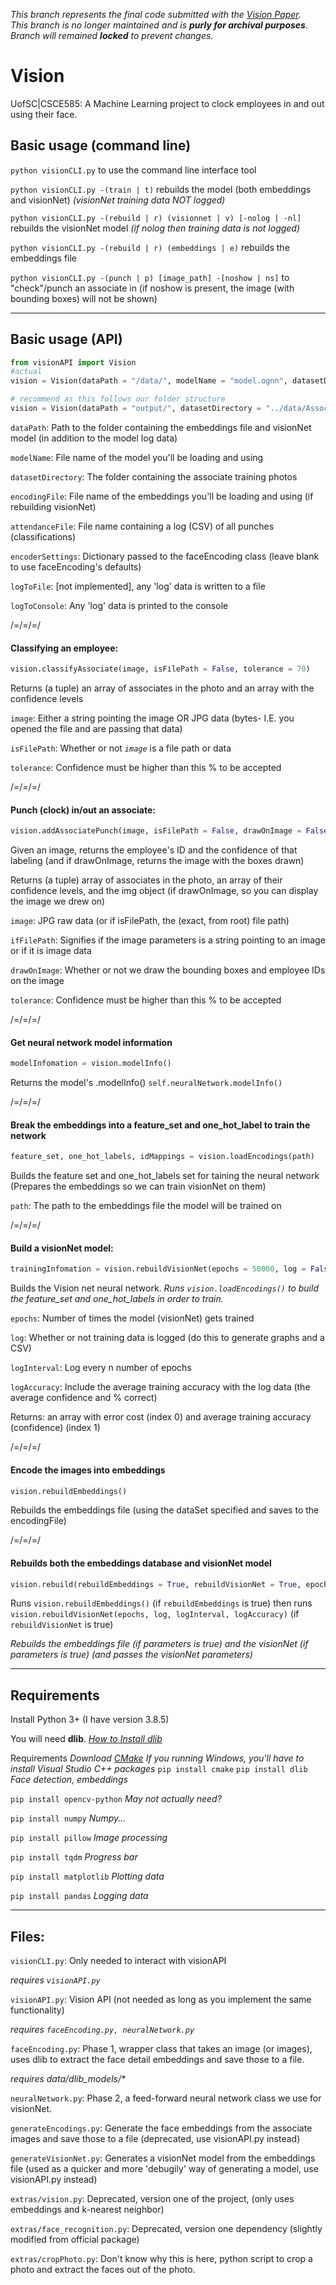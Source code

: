 _This branch represents the final code submitted with the [Vision Paper](https://projects.cnewb.co/CSCE585/VisionPaper.pdf).\
This branch is no longer maintained and is **purly for archival purposes**.\
Branch will remained **locked** to prevent changes._




# Vision
UofSC|CSCE585:
A Machine Learning project to clock employees in and out using their face.



## Basic usage (command line)
`python visionCLI.py` to use the command line interface tool

`python visionCLI.py -(train | t)` rebuilds the model (both embeddings and visionNet) _(visionNet training data NOT logged)_

`python visionCLI.py -(rebuild | r) (visionnet | v) [-nolog | -nl]` rebuilds the visionNet model _(if nolog then training data is not logged)_

`python visionCLI.py -(rebuild | r) (embeddings | e)` rebuilds the embeddings file

`python visionCLI.py -(punch | p) [image_path] -[noshow | ns]` to "check"/punch an associate in (if noshow is present, the image (with bounding boxes) will not be shown)


***

## Basic usage (API)
```python
from visionAPI import Vision
#actual
vision = Vision(dataPath = "/data/", modelName = "model.ognn", datasetDirectory = "AssociatePhotos", encodingFile = "encodings.dat", attendanceFile = "punches.csv", encoderSettings = {}, logToFile = True, logToConsole = False)

# recommend as this follows our folder structure
vision = Vision(dataPath = "output/", datasetDirectory = "../data/AssociatePhotos/", logToConsole = True)
```
`dataPath`: Path to the folder containing the embeddings file and visionNet model (in addition to the model log data)

`modelName`: File name of the model you'll be loading and using

`datasetDirectory`: The folder containing the associate training photos

`encodingFile`: File name of the embeddings you'll be loading and using (if rebuilding visionNet)

`attendanceFile`: File name containing a log (CSV) of all punches (classifications)

`encoderSettings`: Dictionary passed to the faceEncoding class (leave blank to use faceEncoding's defaults)

`logToFile`: \[not implemented\], any 'log' data is written to a file

`logToConsole`: Any 'log' data is printed to the console


/=/=/=/

#### Classifying an employee:
```python
vision.classifyAssociate(image, isFilePath = False, tolerance = 70)
```
Returns (a tuple) an array of associates in the photo and an array with the confidence levels

`image`: Either a string pointing the image OR JPG data (bytes- I.E. you opened the file and are passing that data)

`isFilePath`: Whether or not _`image`_ is a file path or data

`tolerance`: Confidence must be higher than this % to be accepted


/=/=/=/

#### Punch (clock) in/out an associate:
```python
vision.addAssociatePunch(image, isFilePath = False, drawOnImage = False, tolerance = 70)
```
Given an image, returns the employee's ID and the confidence of that labeling (and if drawOnImage, returns the image with the boxes drawn)

Returns (a tuple) array of associates in the photo, an array of their confidence levels, and the img object (if drawOnImage, so you can display the image we drew on)

`image`: JPG raw data (or if isFilePath, the (exact, from root) file path)

`ifFilePath`: Signifies if the image parameters is a string pointing to an image or if it is image data

`drawOnImage`: Whether or not we draw the bounding boxes and employee IDs on the image

`tolerance`: Confidence must be higher than this % to be accepted


/=/=/=/

#### Get neural network model information
```python
modelInfomation = vision.modelInfo()
```
Returns the model's .modelInfo() `self.neuralNetwork.modelInfo()`


/=/=/=/

#### Break the embeddings into a feature_set and one_hot_label to train the network
```python
feature_set, one_hot_labels, idMappings = vision.loadEncodings(path)
```
Builds the feature set and one_hot_labels set for taining the neural network (Prepares the embeddings so we can train visionNet on them)

`path`: The path to the embeddings file the model will be trained on


/=/=/=/

#### Build a visionNet model:
```python
trainingInfomation = vision.rebuildVisionNet(epochs = 50000, log = False, logInterval = 100, logAccuracy = True)
```
Builds the Vision net neural network. _Runs `vision.loadEncodings()` to build the feature_set and one_hot_labels in order to train._

`epochs`: Number of times the model (visionNet) gets trained

`log`: Whether or not training data is logged (do this to generate graphs and a CSV)

`logInterval`: Log every n number of epochs

`logAccuracy`: Include the average training accuracy with the log data (the average confidence and % correct)

Returns: an array with error cost (index 0) and average training accuracy (confidence) (index 1)


/=/=/=/

#### Encode the images into embeddings
```python
vision.rebuildEmbeddings()
```
Rebuilds the embeddings file (using the dataSet specified and saves to the encodingFile)


/=/=/=/

#### Rebuilds both the embeddings database and visionNet model
```python
vision.rebuild(rebuildEmbeddings = True, rebuildVisionNet = True, epochs = 50000, log = False, logInterval = 100, logAccuracy = True)
```
Runs `vision.rebuildEmbeddings()` (if `rebuildEmbeddings` is true) then runs `vision.rebuildVisionNet(epochs, log, logInterval, logAccuracy)` (if `rebuildVisionNet` is true)

_Rebuilds the embeddings file (if parameters is true) and the visionNet (if parameters is true) (and passes the visionNet parameters)_



***

## Requirements
Install Python 3+ (I have version 3.8.5)


You will need **dlib**. _[How to Install dlib](https://www.pyimagesearch.com/2017/03/27/how-to-install-dlib/)_


Requirements
_Download [CMake](https://cmake.org/download/)_
_If you running Windows, you'll have to install Visual Studio C++ packages_
`pip install cmake`
`pip install dlib` _Face detection, embeddings_

`pip install opencv-python` _May not actually need?_

`pip install numpy` _Numpy..._

`pip install pillow` _Image processing_

`pip install tqdm` _Progress bar_

`pip install matplotlib` _Plotting data_

`pip install pandas` _Logging data_


***

## Files:
`visionCLI.py`: Only needed to interact with visionAPI

*requires `visionAPI.py`*


`visionAPI.py`: Vision API (not needed as long as you implement the same functionality)

*requires `faceEncoding.py, neuralNetwork.py`*


`faceEncoding.py`: Phase 1, wrapper class that takes an image (or images), uses dlib to extract the face detail embeddings and save those to a file.

*requires data/dlib_models/\**


`neuralNetwork.py`: Phase 2, a feed-forward neural network class we use for visionNet.


`generateEncodings.py`: Generate the face embeddings from the associate images and save those to a file (deprecated, use visionAPI.py instead)

`generateVisionNet.py`: Generates a visionNet model from the embeddings file (used as a quicker and more 'debugily' way of generating a model, use visionAPI.py instead)



`extras/vision.py`: Deprecated, version one of the project, (only uses embeddings and k-nearest neighbor)

`extras/face_recognition.py`: Deprecated, version one dependency (slightly modified from official package)

`extras/cropPhoto.py`: Don't know why this is here, python script to crop a photo and extract the faces out of the photo.
